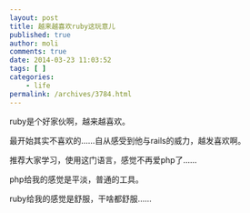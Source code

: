 ```yaml
---
layout: post
title: 越来越喜欢ruby这玩意儿
published: true
author: moli
comments: true
date: 2014-03-23 11:03:52
tags: [ ]
categories:
    - life
permalink: /archives/3784.html
---
```

ruby是个好家伙啊，越来越喜欢。

最开始其实不喜欢的……自从感受到他与rails的威力，越发喜欢啊。

推荐大家学习，使用这门语言，感觉不再爱php了……

php给我的感觉是平淡，普通的工具。

ruby给我的感觉是舒服，干啥都舒服……